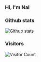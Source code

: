 ### Hi, I'm Nal 

### Github stats
<img src="https://github-readme-stats.vercel.app/api?username=NaldyDjafar&show_icons=true&include_all_commits=true&count_private=false&layout=compact&hide=prs&theme=cobalt" alt="Github stats"/>

### Visitors
![Visitor Count](https://profile-counter.glitch.me/NaldyDjafar/count.svg)
